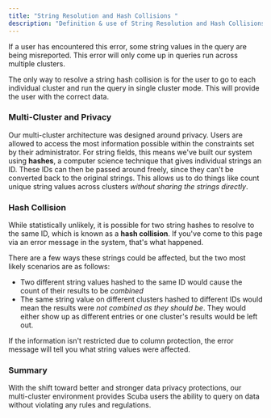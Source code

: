 ```yaml
---
title: "String Resolution and Hash Collisions "
description: "Definition & use of String Resolution and Hash Collisions "
---
```


If a user has encountered this error, some string values in the query are being misreported. This error will only come up in queries run across multiple clusters.

The only way to resolve a string hash collision is for the user to go to each individual cluster and run the query in single cluster mode. This will provide the user with the correct data.

### Multi-Cluster and Privacy

Our multi-cluster architecture was designed around privacy. Users are allowed to access the most information possible within the constraints set by their administrator. For string fields, this means we've built our system using **hashes**, a computer science technique that gives individual strings an ID. These IDs can then be passed around freely, since they can't be converted back to the original strings. This allows us to do things like count unique string values across clusters _without sharing the strings directly_.

### Hash Collision

While statistically unlikely, it is possible for two string hashes to resolve to the same ID, which is known as a **hash collision**. If you've come to this page via an error message in the system, that's what happened.

There are a few ways these strings could be affected, but the two most likely scenarios are as follows:

- Two different string values hashed to the same ID would cause the count of their results to be _combined_
- The same string value on different clusters hashed to different IDs would mean the results were _not combined as they should be_. They would either show up as different entries or one cluster's results would be left out.

If the information isn't restricted due to column protection, the error message will tell you what string values were affected.

### Summary

With the shift toward better and stronger data privacy protections, our multi-cluster environment provides Scuba users the ability to query on data without violating any rules and regulations.
